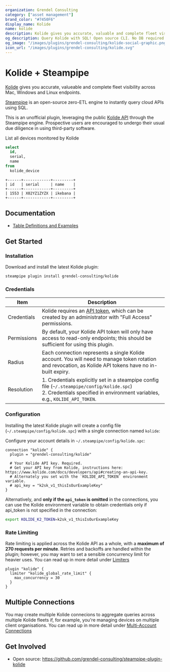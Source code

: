 ```yaml
---
organization: Grendel Consulting
category: ["asset management"]
brand_color: "#7450F6"
display_name: Kolide
name: kolide
description: Kolide gives you accurate, valuable and complete fleet visibility across Mac, Windows and Linux endpoints
og_description: Query Kolide with SQL! Open source CLI. No DB required.
og_image: "/images/plugins/grendel-consulting/kolide-social-graphic.png"
icon_url: "/images/plugins/grendel-consulting/kolide.svg"
---
```


# Kolide + Steampipe

[Kolide](https://www.kolide.com) gives you accurate, valueable and complete fleet visibility across Mac, Windows and Linux endpoints.

[Steampipe](https://steampipe.io) is an open-source zero-ETL engine to instantly query cloud APIs using SQL.

This is an unofficial plugin, leveraging the public [Kolide API](https://www.kolide.com/docs/developers/api) through the Steampipe engine. Prospective users are encouraged to undergo their usual due diligence in using third-party software.

List all devices monitored by Kolide

```sql
select
  id,
  serial,
  name
from
  kolide_device
```
```
+------+------------+---------+
| id   | serial     | name    |
+------+------------+---------+
| 1553 | X02YZ1ZYZX | ikebana |
+------+------------+---------+
```

## Documentation

- [Table Definitions and Examples](/plugins/grendel-consulting/kolide/tables)

## Get Started

### Installation

Download and install the latest Kolide plugin:

```zsh
steampipe plugin install grendel-consulting/kolide
```

### Credentials

| Item        | Description                                                                                                                                                                   |
|-------------|-------------------------------------------------------------------------------------------------------------------------------------------------------------------------------|
| Credentials | Kolide requires an [API token](https://www.kolide.com/docs/developers/api#authentication), which can be created by an administrator with "Full Access" permissions.           |
| Permissions | By default, your Kolide API token will only have access to read-only endpoints; this should be sufficient for using this plugin.                                              |
| Radius      | Each connection represents a single Kolide account. You will need to manage token rotation and revocation, as Kolide API tokens have no in-built expiry.                      |
| Resolution  | 1. Credentials explicitly set in a steampipe config file (`~/.steampipe/config/kolide.spc`)<br />2. Credentials specified in environment variables, e.g., `KOLIDE_API_TOKEN`. |

### Configuration

Installing the latest Kolide plugin will create a config file (`~/.steampipe/config/kolide.spc`) with a single connection named `kolide`:

Configure your account details in `~/.steampipe/config/kolide.spc`:

```hcl
connection "kolide" {
  plugin = "grendel-consulting/kolide"

  # Your Kolide API key. Required.
  # Get your API key from Kolide, instructions here: https://www.kolide.com/docs/developers/api#creating-an-api-key.
  # Alternately you set with the `KOLIDE_API_TOKEN` environment variable.
  # api_key = "k2sk_v1_thisIsOurExampleKey"
}
```

Alternatively, and **only if the `api_token` is omitted** in the connections, you can use the  Kolide environment variable to obtain credentials only if api_token is not specified in the connection:

```zsh
export KOLIDE_K2_TOKEN=k2sk_v1_thisIsOurExampleKey
```

### Rate Limiting

Rate limiting is applied across the Kolide API as a whole, with a **maximum of 270 requests per minute**. Retries and backoffs are handled within the plugin; however, you may want to set a sensible concurrency limit for heavier uses. You can read up in more detail under [Limiters](https://steampipe.io/docs/guides/limiter)

```hcl
plugin "kolide" {
  limiter "kolide_global_rate_limit" {
    max_concurrency = 30
  }
}
```

## Multiple Connections

You may create multiple Kolide connecions to aggregate queries across multiple Kolide fleets if, for example, you're managing devices on multiple client organisations. You can read up in more detail under [Multi-Account Connections](https://steampipe.io/docs/managing/connections#using-aggregators)

## Get Involved

* Open source: https://github.com/grendel-consulting/steampipe-plugin-kolide
